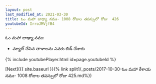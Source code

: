 ```yaml
---
layout: post
last_modified_at: 2021-03-30
title: ఓం మహా జాఢ్యా నమః- 1008 రోజుల తపస్సులో రోజు  426
youtubeId: IrroJMVjfB4
---
```

 
 
 ఓం మహా జాఢ్యా నమః  
 
 -  మ్యాట్ చేసిన తాళాలను ఎవరు బిడ్ చేశారు 
 
  
 
  
 
 
 
 
 
 


{% include youtubePlayer.html id=page.youtubeId %}
 
[Next]({{ site.baseurl }}{% link  split1/_posts/2017-10-30-ఓం మహా కేశాయ నమః- 1008 రోజుల తపస్సులో రోజు  425.md%})
 
